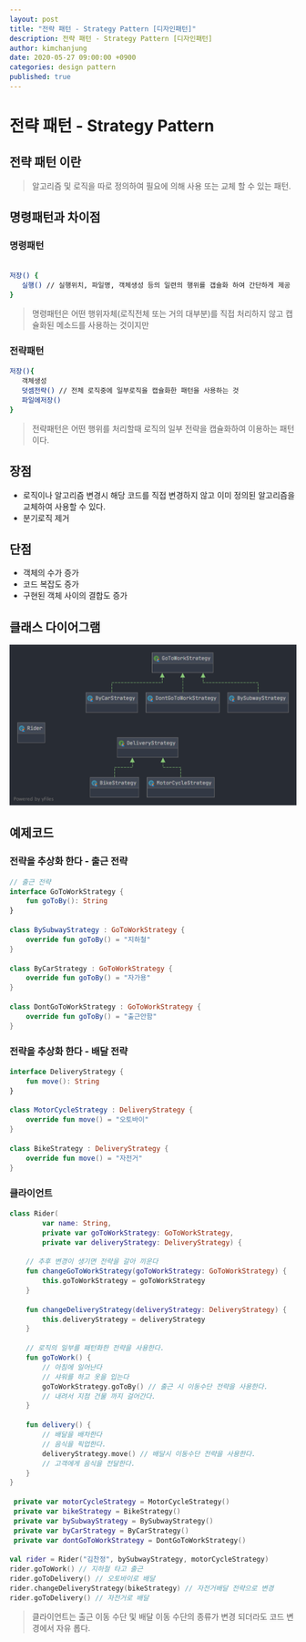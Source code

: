 ```yaml
---
layout: post
title: "전략 패턴 - Strategy Pattern [디자인패턴]"
description: 전략 패턴 - Strategy Pattern [디자인패턴]
author: kimchanjung
date: 2020-05-27 09:00:00 +0900
categories: design pattern
published: true
---
```


# 전략 패턴 - Strategy Pattern

## 전략 패턴 이란
> 알고리즘 및 로직을 따로 정의하여 필요에 의해 사용 또는 교체 할 수 있는 패턴.

## 명령패턴과 차이점
### 명령패턴
 ```bash

 저장() {
    실행() // 실행위치, 파일명, 객체생성 등의 일련의 행위를 갭슐화 하여 간단하게 제공
 }
 ```
> 명령패턴은 어떤 행위자체(로직전체 또는 거의 대부분)를 직접 처리하지 않고 캡슐화된 메소드를 사용하는 것이지만  

### 전략패턴 
```bash
저장(){
   객체생성
   덧셈전략() // 전체 로직중에 일부로직을 캡슐화한 패턴을 사용하는 것 
   파일에저장()
}
 ```
 > 전략패턴은 어떤 행위를 처리할때 로직의 일부 전략을 캡슐화하여 이용하는 패턴이다.


## 장점
- 로직이나 알고리즘 변경시 해당 코드를 직접 변경하지 않고 이미 정의된 알고리즘을 교체하여 사용할 수 있다.
- 분기로직 제거

## 단점
- 객체의 수가 증가
- 코드 복잡도 증가
- 구현된 객체 사이의 결합도 증가


## 클래스 다이어그램
![class-diagram](/post-img/design-pattern/strategy-pattern-class-diagram.png)


## 예제코드

### 전략을 추상화 한다 - 출근 전략
```kotlin
// 출근 전략
interface GoToWorkStrategy {
    fun goToBy(): String
}

class BySubwayStrategy : GoToWorkStrategy {
    override fun goToBy() = "지하철"
}

class ByCarStrategy : GoToWorkStrategy {
    override fun goToBy() = "자가용"
}

class DontGoToWorkStrategy : GoToWorkStrategy {
    override fun goToBy() = "출근안함"
}
```
### 전략을 추상화 한다 - 배달 전략
```kotlin
interface DeliveryStrategy {
    fun move(): String
}

class MotorCycleStrategy : DeliveryStrategy {
    override fun move() = "오토바이"
}

class BikeStrategy : DeliveryStrategy {
    override fun move() = "자전거"
}
```

### 클라이언트
```kotlin
class Rider(
        var name: String,
        private var goToWorkStrategy: GoToWorkStrategy,
        private var deliveryStrategy: DeliveryStrategy) {

    // 추후 변경이 생기면 전략을 갈아 끼운다
    fun changeGoToWorkStrategy(goToWorkStrategy: GoToWorkStrategy) {
        this.goToWorkStrategy = goToWorkStrategy
    }

    fun changeDeliveryStrategy(deliveryStrategy: DeliveryStrategy) {
        this.deliveryStrategy = deliveryStrategy
    }

    // 로직의 일부를 패턴화한 전략을 사용한다.
    fun goToWork() {
        // 아침에 일어난다
        // 샤워를 하고 옷을 입는다 
        goToWorkStrategy.goToBy() // 출근 시 이동수단 전략을 사용한다.
        // 내려서 지점 건물 까지 걸어간다.
    }

    fun delivery() {
        // 배달을 배차한다
        // 음식을 픽업한다.
        deliveryStrategy.move() // 배달시 이동수단 전략을 사용한다.
        // 고객에게 음식을 전달한다.
    }
}

 private var motorCycleStrategy = MotorCycleStrategy()
 private var bikeStrategy = BikeStrategy()
 private var bySubwayStrategy = BySubwayStrategy()
 private var byCarStrategy = ByCarStrategy()
 private var dontGoToWorkStrategy = DontGoToWorkStrategy()

val rider = Rider("김찬정", bySubwayStrategy, motorCycleStrategy)
rider.goToWork() // 지하철 타고 출근
rider.goToDelivery() // 오토바이로 배달
rider.changeDeliveryStrategy(bikeStrategy) // 자전거배달 전략으로 변경 
rider.goToDelivery() // 자전거로 배달 
```
> 클라이언트는 출근 이동 수단 및 배달 이동 수단의 종류가 변경 되더라도 코드 변경에서 자유 롭다.
